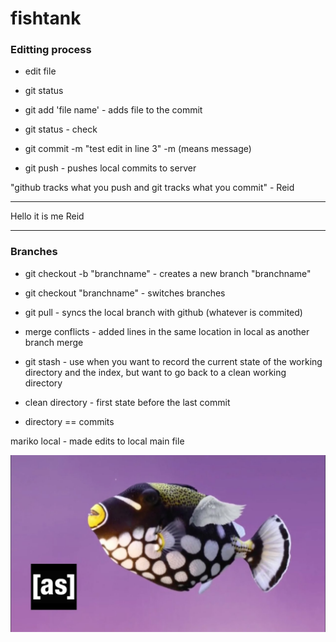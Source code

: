 # fishtank

### Editting process 

- edit file

- git status

- git add 'file name' - adds file to the commit 

- git status - check 

- git commit -m "test edit in line 3"  -m (means message)

- git push - pushes local commits to server 

"github tracks what you push and git tracks what you commit" - Reid 

____________________________________________________

Hello it is me Reid

_____________________________________________________

### Branches 

- git checkout -b "branchname" - creates a new branch "branchname"

- git checkout "branchname" - switches branches

- git pull - syncs the local branch with github (whatever is commited)
- merge conflicts - added lines in the same location in local as another branch merge  

- git stash - use when you want to record the current 
state of the working directory and the index, but want to go back to a clean working directory
- clean directory - first state before the last commit
- directory == commits 

mariko local - made edits to local main file 

![title](images/dottie.jpg)
